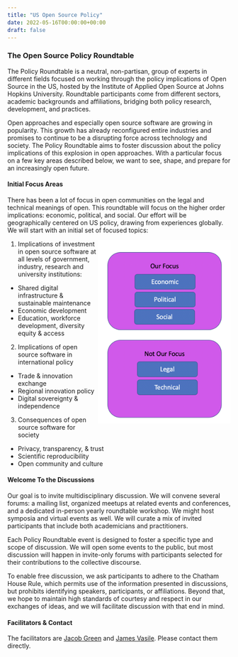 ```yaml
---
title: "US Open Source Policy"
date: 2022-05-16T00:00:00+00:00
draft: false
---
```

### The Open Source Policy Roundtable

The Policy Roundtable is a neutral, non-partisan, group of experts in different fields focused on working through the policy implications of Open Source in the US, hosted by the Institute of Applied Open Source at Johns Hopkins University. Roundtable participants come from different sectors, academic backgrounds and affiliations, bridging both policy research, development, and practices.

Open approaches and especially open source software are growing in popularity. This growth has already reconfigured entire industries and promises to continue to be a disrupting force across technology and society. The Policy Roundtable aims to foster discussion about the policy implications of this explosion in open approaches. With a particular focus on a few key areas described below, we want to see, shape, and prepare for an increasingly open future.

#### Initial Focus Areas

There has been a lot of focus in open communities on the legal and technical meanings of open. This roundtable will focus on the higher order implications: economic, political, and social. Our effort will be geographically centered on US policy, drawing from experiences globally. We will start with an initial set of focused topics:

<img src="/images/community/roundtable-focus.png" style="float:right;max-width:300px;" />

1. Implications of investment in open source software at all levels of government, industry, research and university institutions:
- Shared digital infrastructure & sustainable maintenance
- Economic development
- Education, workforce development, diversity equity & access
2. Implications of open source software in international policy
- Trade & innovation exchange
- Regional innovation policy
- Digital sovereignty & independence
3. Consequences of open source software for society
- Privacy, transparency, & trust
- Scientific reproducibility
- Open community and culture

#### Welcome To the Discussions

Our goal is to invite multidisciplinary discussion. We will convene several forums: a mailing list, organized meetups at related events and conferences, and a dedicated in-person yearly roundtable workshop. We might host symposia and virtual events as well. We will curate a mix of invited participants that include both academicians and practitioners.

Each Policy Roundtable event is designed to foster a specific type and scope of discussion. We will open some events to the public, but most discussion will happen in invite-only forums with participants selected for their contributions to the collective discourse.

To enable free discussion, we ask participants to adhere to the Chatham House Rule, which permits use of the information presented in discussions, but prohibits identifying speakers, participants, or affiliations. Beyond that, we hope to maintain high standards of courtesy and respect in our exchanges of ideas, and we will facilitate discussion with that end in mind.

#### Facilitators & Contact

The facilitators are [Jacob Green](mailto:jacob.green@mosslabs.io) and [James Vasile](mailto:james@opentechstrategies.com). Please contact them directly.

